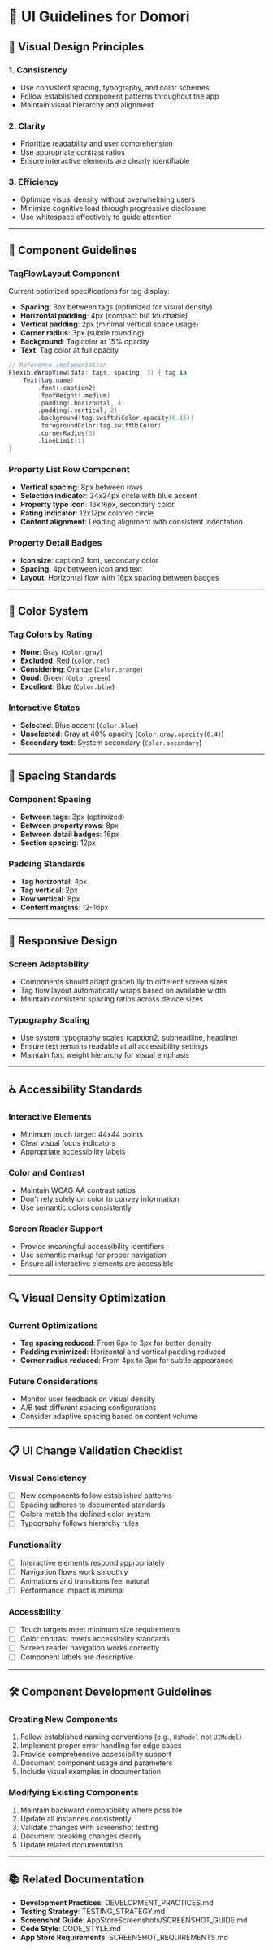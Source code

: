 # 🎨 UI Guidelines for Domori

## 🎯 Visual Design Principles

### 1. **Consistency**
- Use consistent spacing, typography, and color schemes
- Follow established component patterns throughout the app
- Maintain visual hierarchy and alignment

### 2. **Clarity**
- Prioritize readability and user comprehension
- Use appropriate contrast ratios
- Ensure interactive elements are clearly identifiable

### 3. **Efficiency**
- Optimize visual density without overwhelming users
- Minimize cognitive load through progressive disclosure
- Use whitespace effectively to guide attention

---

## 🧩 **Component Guidelines**

### **TagFlowLayout Component**
Current optimized specifications for tag display:
- **Spacing**: 3px between tags (optimized for visual density)
- **Horizontal padding**: 4px (compact but touchable)
- **Vertical padding**: 2px (minimal vertical space usage)
- **Corner radius**: 3px (subtle rounding)
- **Background**: Tag color at 15% opacity
- **Text**: Tag color at full opacity

```swift
// Reference implementation
FlexibleWrapView(data: tags, spacing: 3) { tag in
    Text(tag.name)
        .font(.caption2)
        .fontWeight(.medium)
        .padding(.horizontal, 4)
        .padding(.vertical, 2)
        .background(tag.swiftUiColor.opacity(0.15))
        .foregroundColor(tag.swiftUiColor)
        .cornerRadius(3)
        .lineLimit(1)
}
```

### **Property List Row Component**
- **Vertical spacing**: 8px between rows
- **Selection indicator**: 24x24px circle with blue accent
- **Property type icon**: 16x16px, secondary color
- **Rating indicator**: 12x12px colored circle
- **Content alignment**: Leading alignment with consistent indentation

### **Property Detail Badges**
- **Icon size**: caption2 font, secondary color
- **Spacing**: 4px between icon and text
- **Layout**: Horizontal flow with 16px spacing between badges

---

## 🎨 **Color System**

### **Tag Colors by Rating**
- **None**: Gray (`Color.gray`)
- **Excluded**: Red (`Color.red`)
- **Considering**: Orange (`Color.orange`)
- **Good**: Green (`Color.green`)
- **Excellent**: Blue (`Color.blue`)

### **Interactive States**
- **Selected**: Blue accent (`Color.blue`)
- **Unselected**: Gray at 40% opacity (`Color.gray.opacity(0.4)`)
- **Secondary text**: System secondary (`Color.secondary`)

---

## 📐 **Spacing Standards**

### **Component Spacing**
- **Between tags**: 3px (optimized)
- **Between property rows**: 8px
- **Between detail badges**: 16px
- **Section spacing**: 12px

### **Padding Standards**
- **Tag horizontal**: 4px
- **Tag vertical**: 2px
- **Row vertical**: 8px
- **Content margins**: 12-16px

---

## 📱 **Responsive Design**

### **Screen Adaptability**
- Components should adapt gracefully to different screen sizes
- Tag flow layout automatically wraps based on available width
- Maintain consistent spacing ratios across device sizes

### **Typography Scaling**
- Use system typography scales (caption2, subheadline, headline)
- Ensure text remains readable at all accessibility settings
- Maintain font weight hierarchy for visual emphasis

---

## ♿ **Accessibility Standards**

### **Interactive Elements**
- Minimum touch target: 44x44 points
- Clear visual focus indicators
- Appropriate accessibility labels

### **Color and Contrast**
- Maintain WCAG AA contrast ratios
- Don't rely solely on color to convey information
- Use semantic colors consistently

### **Screen Reader Support**
- Provide meaningful accessibility identifiers
- Use semantic markup for proper navigation
- Ensure all interactive elements are accessible

---

## 🔍 **Visual Density Optimization**

### **Current Optimizations**
- **Tag spacing reduced**: From 6px to 3px for better density
- **Padding minimized**: Horizontal and vertical padding reduced
- **Corner radius reduced**: From 4px to 3px for subtle appearance

### **Future Considerations**
- Monitor user feedback on visual density
- A/B test different spacing configurations
- Consider adaptive spacing based on content volume

---

## 📋 **UI Change Validation Checklist**

### **Visual Consistency**
- [ ] New components follow established patterns
- [ ] Spacing adheres to documented standards
- [ ] Colors match the defined color system
- [ ] Typography follows hierarchy rules

### **Functionality**
- [ ] Interactive elements respond appropriately
- [ ] Navigation flows work smoothly
- [ ] Animations and transitions feel natural
- [ ] Performance impact is minimal

### **Accessibility**
- [ ] Touch targets meet minimum size requirements
- [ ] Color contrast meets accessibility standards
- [ ] Screen reader navigation works correctly
- [ ] Component labels are descriptive

---

## 🛠️ **Component Development Guidelines**

### **Creating New Components**
1. Follow established naming conventions (e.g., `UiModel` not `UIModel`)
2. Implement proper error handling for edge cases
3. Provide comprehensive accessibility support
4. Document component usage and parameters
5. Include visual examples in documentation

### **Modifying Existing Components**
1. Maintain backward compatibility where possible
2. Update all instances consistently
3. Validate changes with screenshot testing
4. Document breaking changes clearly
5. Update related documentation

---

## 📚 **Related Documentation**

- **Development Practices**: DEVELOPMENT_PRACTICES.md
- **Testing Strategy**: TESTING_STRATEGY.md
- **Screenshot Guide**: AppStoreScreenshots/SCREENSHOT_GUIDE.md
- **Code Style**: CODE_STYLE.md
- **App Store Requirements**: SCREENSHOT_REQUIREMENTS.md 